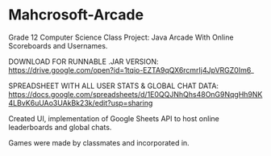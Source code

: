 # Mahcrosoft-Arcade
Grade 12 Computer Science Class Project: Java Arcade With Online Scoreboards and Usernames.

DOWNLOAD FOR RUNNABLE .JAR VERSION:
https://drive.google.com/open?id=1tqio-EZTA9qQX6rcmrIj4JpVRGZ0Im6_

SPREADSHEET WITH ALL USER STATS & GLOBAL CHAT DATA:
https://docs.google.com/spreadsheets/d/1E0QQJNhQhs48OnG9NqgHh9NK4LBvK6uUAo3UAkBk23k/edit?usp=sharing


Created UI, implementation of Google Sheets API to host online leaderboards and global chats.

Games were made by classmates and incorporated in.

